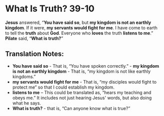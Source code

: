 What Is Truth? 39-10
======================


**Jesus** answered, “**You have said so**, but **my kingdom is not an
earthly kingdom**. If it were, **my servants would fight for me**. I have
come to earth to tell the **truth** about **God**. Everyone who **loves**
the truth **listens to me**.” **Pilate** said, “**What is truth?**”

Translation Notes:
------------------

-   **You have said so** - That is, “You have spoken correctly.” -
**my kingdom is not an earthly kingdom** - That is, “my kingdom is
    not like earthly kingdoms.”
-   **my servants would fight for me** - That is, “my disciples would
    fight to protect me” so that I could establish my kingdom.
-   **listens to me** – This could be translated as, “hears my
teaching
    and obeys me.” It includes not just hearing Jesus' words, but also
    doing what he says.
-   **What is truth?** - that is, “Can anyone know what is true?”

